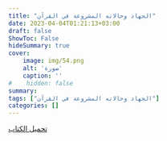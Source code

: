 ```yaml
---
title: "الجهاد وحالاته المشروعة في القرآن"
date: 2023-04-04T01:21:13+03:00
draft: false
ShowToc: False
hideSummary: true
cover:
    image: img/54.png
    alt: 'صورة'
    caption: ''
#    hidden: false
summary: 
tags: ["الجهاد وحالاته المشروعة في القرآن"]
categories: []
---
```

[تحميل الكتاب](./../../books/54.pdf)

